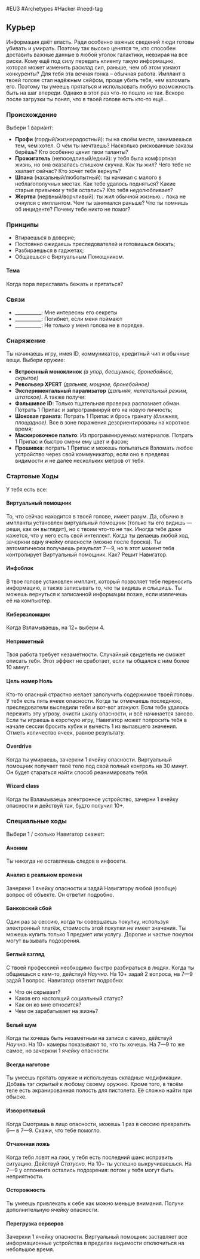 #EU3 #Archetypes #Hacker #need-tag

## Курьер
Информация даёт власть. Ради особенно важных сведений люди готовы убивать и умирать. Поэтому так высоко ценятся те, кто способен доставить важные данные в любой уголок галактики, невзирая на все риски. Кому ещё под силу передать клиенту такую информацию, которая может изменить расклад сил, раньше, чем об этом узнают конкуренты? 
Для тебя эта вечная гонка – обычная работа. Имплант в твоей голове стал надёжным сейфом, проще убить тебя, чем взломать его. Поэтому ты умеешь прятаться и использовать любую возможность быть на шаг впереди. 
Однако в этот раз что-то пошло не так. Вскоре после загрузки ты понял, что в твоей голове есть кто-то ещё...

### Происхождение
Выбери 1 вариант:
- **Профи** (гордый/жизнерадостный): ты на своём месте, занимаешься тем, чем хотел. О чём ты мечтаешь? Насколько рискованные заказы берёшь? Кто особенно ценит твои таланты? 
- **Прожигатель** (непоседливый/едкий): у тебя была комфортная жизнь, но она оказалась слишком скучна. Как ты жил? Чего тебе не хватает сейчас? Кто хочет тебя вернуть? 
- **Шпана** (нахальный/любопытный): ты начинал с малого в неблагополучных местах. Как тебе удалось подняться? Какие старые привычки у тебя остались? Кто тебя недолюбливает? 
- **Жертва** (нервный/ворчливый): ты жил обычной жизнью… пока не очнулся с имплантом. Чем ты занимался раньше? Что ты помнишь об инциденте? Почему тебе никто не помог? 

### Принципы
- Втираешься в доверие; 
- Постоянно ожидаешь преследователей и готовишься бежать; 
- Разбираешься в гаджетах; 
- Общаешься с Виртуальным Помощником.
#### Тема
Когда пора переставать бежать и прятаться?

### Связи
- \_\_\_\_\_\_\_\_\_\_\_: Мне интересны его секреты
- \_\_\_\_\_\_\_\_\_\_\_: Погибнет, если меня поймают
- \_\_\_\_\_\_\_\_\_\_\_: Не только у меня голова не в порядке.

### Снаряжение
Ты начинаешь игру, имея ID, коммуникатор, кредитный чип и обычные вещи. Выбери оружие: 
- **Встроенный моноклинок** *(в упор, бесшумное, бронебойное, скрытое)* 
- **Револьвер XPERT** *(дальняя, мощное, бронебойное)* 
- **Экспериментальный парализатор** *(дальняя, нелетальный режим, штатское)*. 
А также получи: 
- **Фальшивое ID**: Только тщательная проверка распознает обман. Потрать 1 Припас и запрограммируй его на новую личность; 
- **Шоковая граната**: Потрать 1 Припас и брось гранату *(ближняя, площадное)*. Все в зоне поражения дезориентированы на короткое время; 
- **Маскировочное пальто**: Из программируемых материалов. Потрать 1 Припас и быстро смени ему цвет и фасон; 
- **Прошивка**: потрать 1 Припас и можешь попытаться Взломать любое устройство через свой коммуникатор, если оно в пределах видимости и не далее нескольких метров от тебя.

### Стартовые Ходы
У тебя есть все:
#### Виртуальный помощник
То, что сейчас находится в твоей голове, имеет разум. Да, обычно в импланты установлен виртуальный помощник (только ты его видишь — реши, как он выглядит), но с твоим что-то не так. Иногда тебе даже кажется, что у него есть свой интеллект. 
Когда ты делаешь любой ход, зачеркни одну ячейку опасности (можно после броска). Ты автоматически получаешь результат 7—9, но в этот момент тебя контролирует Виртуальный помощник. Как? Решит Навигатор. 

#### Инфоблок
В твое голове установлен имплант, который позволяет тебе переносить информацию, а также записывать то, что ты видишь и слышишь. Ты можешь вернуться к записанной информации позже, если извлечешь её на компьютер. 

#### Кибервзломщик
Когда Взламываешь, на 12+ выбери 4. 

#### Неприметный
Твоя работа требует незаметности. Случайный свидетель не сможет описать тебя. Этот эффект не сработает, если ты общался с ним более 10 минут. 

#### Цель номер Ноль
Кто-то опасный страстно желает заполучить содержимое твоей головы. У тебя есть пять ячеек опасности. Когда ты отмечаешь последнюю, преследователи выследили тебя и вот-вот атакуют. Если тебе удалось пережить эту угрозу, очисти шкалу опасности, и всё начинается заново. 
Если ты играешь в короткую игру, Навигатор может попросить тебя в начале сессии бросить кубик и вычесть 1 из выпавшего значения. Отметь количество ячеек, равное результату. 

#### Overdrive
Когда ты умираешь, зачеркни 1 ячейку опасности. Виртуальный помощник получает твоё тело под свой полный контроль на 30 минут. Он будет стараться найти способ реанимировать тебя. 

#### Wizard class
Когда ты Взламываешь электронное устройство, зачерни 1 ячейку опасности и действуй так, будто получил 10+.

### Специальные ходы
Выбери 1 / сколько Навигатор скажет: 
#### Аноним
Ты никогда не оставляешь следов в инфосети. 

#### Анализ в реальном времени
Зачеркни 1 ячейку опасности и задай Навигатору любой (вообще) вопрос об объекте. Он ответит подробно. 

#### Банковский сбой
Один раз за сессию, когда ты совершаешь покупку, используя электронный платёж, стоимость этой покупки не имеет значения. Ты можешь купить только 1 предмет или услугу. Дорогие и частые покупки могут вызывать подозрения. 

#### Беглый взгляд
С твоей профессией необходимо быстро разбираться в людях. Когда ты общаешься с кем-то, действуй *Научно*. На 10+ задай 2 вопроса, на 7—9 задай 1 вопрос. Навигатор ответит подробно: 
- Что он скрывает? 
- Каков его настоящий социальный статус? 
- Как он ко мне относится? 
- Чем он зарабатывает на жизнь? 

#### Белый шум
Когда ты хочешь быть незаметным на записи с камер, действуй *Научно*. На 10+ камеры показывают то, что ты хочешь. На 7—9 то же самое, но зачеркни 1 ячейку опасности. 

#### Всегда наготове
Ты умеешь прятать оружие и используешь складные модификации. Добавь тэг *скрытый* к любому своему оружию. Кроме того, в твоём теле есть экранированная полость для пистолета. Её сложно найти при обыске. 

#### Изворотливый
Когда Смотришь в лицо опасности, можешь 1 раз в сессию превратить 6— в 7—9. Скажи, что тебе помогло. 

#### Отчаянная ложь
Когда тебя ловят на лжи, у тебя есть последний шанс исправить ситуацию. Действуй *Статусно*. На 10+ ты успешно выкручиваешься. На 7—9 у оппонента остались подозрения: потом у тебя могут быть неприятности. 

#### Осторожность
Ты умеешь привлекать к себе как можно меньше внимания. Получи дополнительную ячейку опасности. 

#### Перегрузка серверов
Зачеркни 1 ячейку опасности. Виртуальный помощник заставляет все информационные устройства в пределах видимости отключиться на небольшое время. 